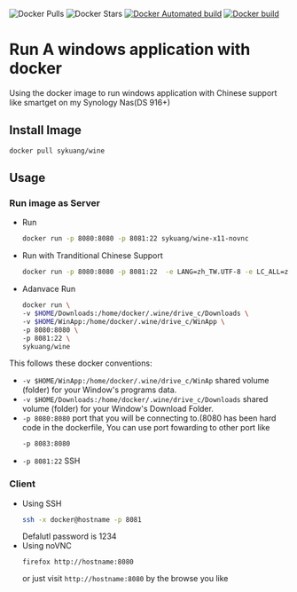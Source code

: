 ![Docker Pulls](https://img.shields.io/docker/pulls/sykuang/wine-x11-novnc.svg)
![Docker Stars](https://img.shields.io/docker/stars/sykuang/wine-x11-novnc.svg?colorB=dfb317)
[![Docker Automated build](https://img.shields.io/docker/automated/sykuang/wine-x11-novnc.svg)](https://hub.docker.com/r/sykuang/wine-x11-novnc/)
[![Docker build](https://img.shields.io/docker/build/sykuang/wine-x11-novnc.svg)](https://hub.docker.com/r/sykuang/wine-x11-novnc/)
# Run A windows application with docker
Using the docker image to run windows application with Chinese support like smartget on my Synology Nas(DS 916+)

## Install Image
   `docker pull sykuang/wine`
## Usage
### Run image as Server
   * Run
     ```bash
     docker run -p 8080:8080 -p 8081:22 sykuang/wine-x11-novnc
     ```
   * Run with Tranditional Chinese Support
     ```bash
     docker run -p 8080:8080 -p 8081:22  -e LANG=zh_TW.UTF-8 -e LC_ALL=zh_TW.UTF-8 sykuang/wine-x11-novnc
     ```
   * Adanvace Run
     ```bash
     docker run \
     -v $HOME/Downloads:/home/docker/.wine/drive_c/Downloads \
     -v $HOME/WinApp:/home/docker/.wine/drive_c/WinApp \
     -p 8080:8080 \
     -p 8081:22 \
     sykuang/wine
     ```

This follows these docker conventions:

*  `-v $HOME/WinApp:/home/docker/.wine/drive_c/WinAp` shared volume (folder) for your Window's programs data.
*  `-v $HOME/Downloads:/home/docker/.wine/drive_c/Downloads` shared volume (folder) for your Window's Download Folder.
*  `-p 8080:8080` port that you will be connecting to.(8080 has been hard code in the dockerfile, You can use port fowarding to other port like
	```bash
    -p 8083:8080
    ```
*  `-p 8081:22` SSH

### Client

* Using SSH
	```bash
	ssh -x docker@hostname -p 8081
	```
    Defalutl password is 1234
* Using noVNC
	```
	firefox http://hostname:8080
	```
	or just visit `http://hostname:8080` by the browse you like
